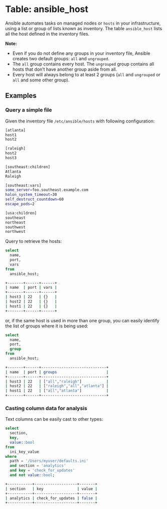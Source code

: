 # Table: ansible_host

Ansible automates tasks on managed nodes or `hosts` in your infrastructure, using a list or group of lists known as inventory. The table `ansible_host` lists all the host defined in the inventory files.

**Note:**

- Even if you do not define any groups in your inventory file, Ansible creates two default groups: `all` and `ungrouped`.
- The `all` group contains every host. The `ungrouped` group contains all hosts that don’t have another group aside from all.
- Every host will always belong to at least 2 groups (`all` and `ungrouped` or `all` and some other group).

## Examples

### Query a simple file

Given the inventory file `/etc/ansible/hosts` with following configuration:

```bash
[atlanta]
host1
host2

[raleigh]
host2
host3

[southeast:children]
Atlanta
Raleigh

[southeast:vars]
some_server=foo.southeast.example.com
halon_system_timeout=30
self_destruct_countdown=60
escape_pods=2

[usa:children]
southeast
northeast
southwest
northwest
```

Query to retrieve the hosts:

```sql
select
  name,
  port,
  vars
from
  ansible_host;
```

```sh
+-------+------+------+
| name  | port | vars |
+-------+------+------+
| host3 | 22   | {}   |
| host2 | 22   | {}   |
| host1 | 22   | {}   |
+-------+------+------+
```

or, if the same host is used in more than one group, you can easily identify the list of groups where it is being used:

```sql
select
  name,
  port,
  group
from
  ansible_host;
```

```sh
+-------+------+-----------------------------+
| name  | port | groups                      |
+-------+------+-----------------------------+
| host3 | 22   | ["all","raleigh"]           |
| host2 | 22   | ["raleigh","all","atlanta"] |
| host1 | 22   | ["all","atlanta"]           |
+-------+------+-----------------------------+
```

### Casting column data for analysis

Text columns can be easily cast to other types:

```sql
select
  section,
  key,
  value::bool
from
  ini_key_value
where
  path = '/Users/myuser/defaults.ini'
  and section = 'analytics'
  and key = 'check_for_updates'
  and not value::bool;
```

```sh
+-----------+-------------------+-------+
| section   | key               | value |
+-----------+-------------------+-------+
| analytics | check_for_updates | false |
+-----------+-------------------+-------+
```
